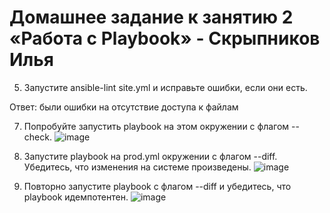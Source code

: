 # Домашнее задание к занятию 2 «Работа с Playbook» - Скрыпников Илья
5. Запустите ansible-lint site.yml и исправьте ошибки, если они есть.
   
Ответ: были ошибки на отсутствие доступа к файлам

7. Попробуйте запустить playbook на этом окружении с флагом --check.
   ![image](https://github.com/user-attachments/assets/22a210cd-ab45-4e3e-b618-02f4d36f2819)
   
8. Запустите playbook на prod.yml окружении с флагом --diff. Убедитесь, что изменения на системе произведены.
   ![image](https://github.com/user-attachments/assets/a5685bd0-21fb-4725-88ab-dee212f275cc)
   
10. Повторно запустите playbook с флагом --diff и убедитесь, что playbook идемпотентен.
    ![image](https://github.com/user-attachments/assets/3f8acae2-da01-4217-8490-4e8e5626e7ed)
